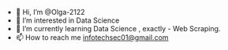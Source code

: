 - 👋 Hi, I’m @Olga-2122
- 👀 I’m interested in Data Science
- 🌱 I’m currently learning Data Science , exactly - Web Scraping.
- 📫 How to reach me infotechsec01@gmail.com
<!---
Olga-2122/Olga-2122 is a ✨ special ✨ repository because its `README.md` (this file) appears on your GitHub profile.
You can click the Preview link to take a look at your changes.
--->
